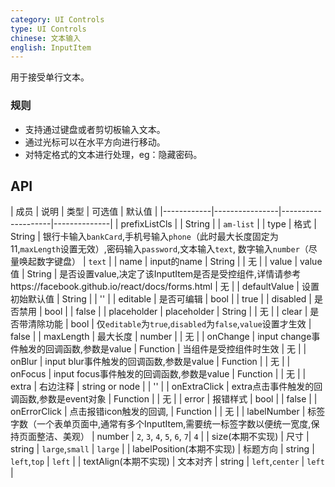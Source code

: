 ```yaml
---
category: UI Controls
type: UI Controls
chinese: 文本输入
english: InputItem
---
```



用于接受单行文本。


### 规则
- 支持通过键盘或者剪切板输入文本。
- 通过光标可以在水平方向进行移动。
- 对特定格式的文本进行处理，eg：隐藏密码。


## API


| 成员        | 说明           | 类型     |     可选值        | 默认值       |
|------------|----------------|--------------------|--------------|
| prefixListCls    |         | String | |  `am-list`  |
| type    |  格式  | String | 银行卡输入`bankCard`,手机号输入`phone`（此时最大长度固定为11,`maxLength`设置无效）,密码输入`password`,文本输入`text`, 数字输入`number`（尽量唤起数字键盘） |  `text`  |
| name    | input的name        | String | |  无  |
| value    | value值        | String | 是否设置value,决定了该InputItem是否是受控组件,详情请参考https://facebook.github.io/react/docs/forms.html |  无  |
| defaultValue    | 设置初始默认值        | String | |  ''  |
| editable    | 是否可编辑        | bool | |  true  |
| disabled    | 是否禁用        | bool | |  false  |
| placeholder      | placeholder        | String |  | 无  |
| clear      |  是否带清除功能 | bool | 仅`editable`为`true`,`disabled`为`false`,`value`设置才生效 | false  |
| maxLength      |  最大长度      | number | |  无  |
| onChange    | input change事件触发的回调函数,参数是value | Function | 当组件是受控组件时生效 |  无  |
| onBlur     | input blur事件触发的回调函数,参数是value | Function |  | 无  |
| onFocus    | input focus事件触发的回调函数,参数是value | Function |  | 无  |
| extra       | 右边注释   | string or node | |  ''  |
| onExtraClick      | extra点击事件触发的回调函数,参数是event对象 | Function |  | 无  |
| error       | 报错样式        | bool | |  false  |
| onErrorClick       | 点击报错icon触发的回调,        | Function | |  无  |
| labelNumber        | 标签字数（一个表单页面中,通常有多个InputItem,需要统一标签字数以便统一宽度,保持页面整洁、美观）        | number | `2`, `3`, `4`, `5`, `6`, `7`|  `4`  |
| size(本期不实现)       | 尺寸        | string | `large`,`small` |  `large`  |
| labelPosition(本期不实现)        | 标题方向        | string | `left`,`top` |  `left`  |
| textAlign(本期不实现)        | 文本对齐        | string | `left`,`center` |  `left`  |
